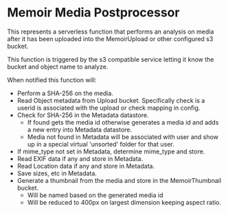 # Memoir Media Postprocessor

This represents a serverless function that performs an analysis on media after
it has been uploaded into the MemoirUpload or other configured s3 bucket.

This function is triggered by the s3 compatible service letting it know the
bucket and object name to analyze.

When notified this function will:

- Perform a SHA-256 on the media.
- Read Object metadata from Upload bucket. Specifically check is a userid
  is associated with the upload or check mapping in config.
- Check for SHA-256 in the Metadata datastore.
  - If found gets the media id otherwise generates a media id and adds a
    new entry into Metadata datastore.
  - Media not found in Metadata will be associated with user and show up in a
    special virtual 'unsorted' folder for that user.
- If mime_type not set in Metadata, determine mime_type and store.
- Read EXIF data if any and store in Metadata.
- Read Location data if any and store in Metadata.
- Save sizes, etc in Metadata.
- Generate a thumbnail from the media and store in the MemoirThumbnail bucket.
  - Will be named based on the generated media id
  - Will be reduced to 400px on largest dimension keeping aspect ratio.
